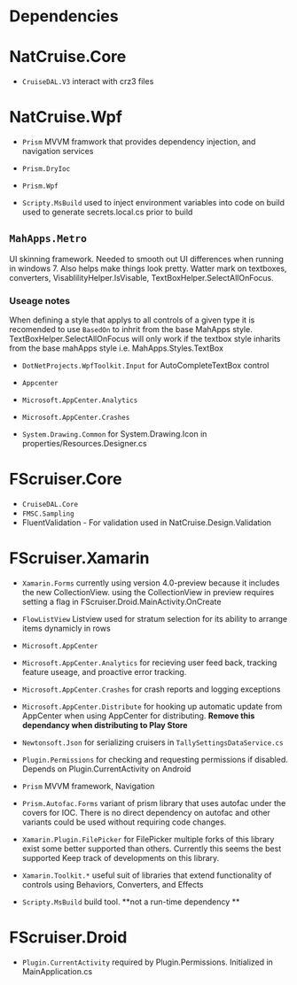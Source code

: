  # Dependencies

 # NatCruise.Core
 - `CruiseDAL.V3`
interact with crz3 files



 # NatCruise.Wpf

 - `Prism`
MVVM framwork that provides dependency injection, and navigation services 
  - `Prism.DryIoc`
  - `Prism.Wpf`

 - `Scripty.MsBuild`
used to inject environment variables into code on build
used to generate secrets.local.cs prior to build

 ## `MahApps.Metro`
UI skinning framework. Needed to smooth out UI differences when running in windows 7. Also helps make things look pretty.
Watter mark on textboxes, converters, VisablilityHelper.IsVisable, TextBoxHelper.SelectAllOnFocus. 

 ### Useage notes
 When defining a style that applys to all controls of a given type it is recomended to use `BasedOn` to inhrit from the base MahApps style.
 TextBoxHelper.SelectAllOnFocus will only work if the textbox style inharits from the base mahApps style i.e. MahApps.Styles.TextBox

 - `DotNetProjects.WpfToolkit.Input`
for AutoCompleteTextBox control

 - `Appcenter`
  - `Microsoft.AppCenter.Analytics`
  - `Microsoft.AppCenter.Crashes`

 - `System.Drawing.Common`
for System.Drawing.Icon in properties/Resources.Designer.cs

# FScruiser.Core

 - `CruiseDAL.Core`
 - `FMSC.Sampling`
 - FluentValidation - For validation used in NatCruise.Design.Validation
	

# FScruiser.Xamarin

 - `Xamarin.Forms`
 currently using version 4.0-preview because it includes the new CollectionView. using the CollectionView in preview requires setting a flag in FScruiser.Droid.MainActivity.OnCreate

 - `FlowListView`
Listview used for stratum selection for its ability to arrange items dynamicly in rows

 - `Microsoft.AppCenter`
  - `Microsoft.AppCenter.Analytics` 
for recieving user feed back, tracking feature useage, and proactive error tracking. 

  - `Microsoft.AppCenter.Crashes`
for crash reports and logging exceptions 

  - `Microsoft.AppCenter.Distribute`
for hooking up automatic update from AppCenter when using AppCenter for distributing. **Remove this dependancy when distributing to Play Store**

 - `Newtonsoft.Json`
for serializing cruisers in `TallySettingsDataService.cs`

 - `Plugin.Permissions`
for checking and requesting permissions if disabled. Depends on Plugin.CurrentActivity on Android

 - `Prism`
MVVM framework, Navigation 

  - `Prism.Autofac.Forms`
 variant of prism library that uses autofac under the covers for IOC. There is no direct dependency on autofac and other variants could be used without requiring code changes. 

 - `Xamarin.Plugin.FilePicker`
for FilePicker
multiple forks of this library exist some better supported than others. Currently this seems the best supported Keep track of developments on this library. 

 - `Xamarin.Toolkit.*`
useful suit of libraries that extend functionality of controls using Behaviors, Converters, and Effects

 - `Scripty.MsBuild`
build tool. **not a run-time dependency **

# FScruiser.Droid

 - `Plugin.CurrentActivity` 
required by Plugin.Permissions. Initialized in MainApplication.cs







